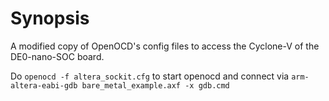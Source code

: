 

Synopsis
=============
A modified copy of OpenOCD's config files to access the Cyclone-V of the DE0-nano-SOC board.

Do `openocd -f altera_sockit.cfg` to start openocd and connect via `arm-altera-eabi-gdb bare_metal_example.axf -x gdb.cmd`
